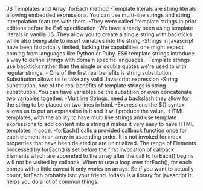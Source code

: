 JS Templates and Array .forEach method
    -Template literals are string literals allowing embedded expressions. You can use multi-line strings and string interpolation features with them.
    -They were called "template strings in prior editions before he Es6 specification
    -We have already been using template literals in vanilla JS. They allow you to create a single string with backticks while also being able to insert variables into the string
    -Strings in javascript have been historically limited, lacking the capabilities one might expect coming from languages like Python or Ruby. ES6 template strings introduce a way to define strings with domain specific languages.
    -Template strings use backticks rather than the single or double quotes we're used to with regular strings.
    - One of the first real benefits is string substitution. Substitution allows us to take any valid Javascript expression
    -String substitution, one of the real benefits of template strings is string substitution. You can have variables be the substition or even concatenate two variables together.
    -Multiline Strings, need a backslash they allow for the string to be placed on two lines in html.
    -Expressions the ${} syntax allows us to put an expression in it and it will produce the value.
    -HTML templates, with the ability to have multi line strings and use template expressions to add content into a string it makes it very easy to have HTML templates in code.
    -forEach() calls a provided callback function once for each element in an array in ascending order. It is not invoked for index properties that have been deleted or are unintialized. The range of Elements processed by forEach() is set before the first invocation of callback. Elements which are appended to the array after the call to forEach() begins will not be visited by callback.
    When to use a loop over forEach(), for each comes with a little caveat It only works on arrays. So if you want to actually count, forEach probably isnt your friend. lodash is a library for javascript it helps you do a lot of common things.